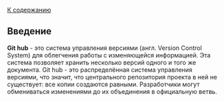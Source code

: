 [К содержанию](./redme.md)

## Введение
**Git hub** - это система управления версиями (англ. Version Control System) для облегчения работы с изменяющейся информацией. Эта система позволяет хранить несколько версий одного и того же документа. Git hub - это распределённая система управления версиями, что значит, что центрального репозитория проекта в ней не существует: все копии создаются равными. Разработчики могут обмениваться изменениями до их объединения в официальную ветвь.
